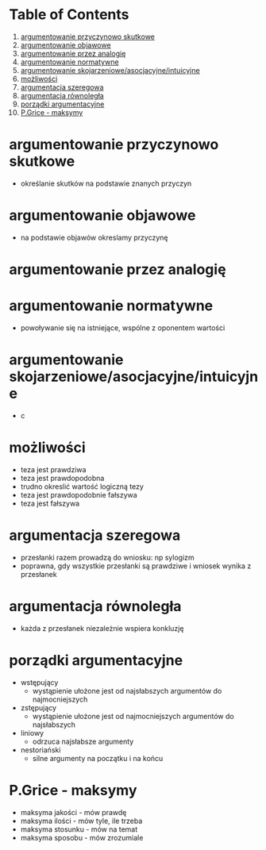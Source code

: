 
# Table of Contents

1.  [argumentowanie przyczynowo skutkowe](#orgfe67770)
2.  [argumentowanie objawowe](#orgff2d2d2)
3.  [argumentowanie przez analogię](#org98c601e)
4.  [argumentowanie normatywne](#orgae26329)
5.  [argumentowanie skojarzeniowe/asocjacyjne/intuicyjne](#orgb1464c4)
6.  [możliwości](#org4a677a7)
7.  [argumentacja szeregowa](#org1247482)
8.  [argumentacja równoległa](#org57eb49d)
9.  [porządki argumentacyjne](#orgedb8849)
10. [P.Grice - maksymy](#org7230d25)



<a id="orgfe67770"></a>

# argumentowanie przyczynowo skutkowe

-   określanie skutków na podstawie znanych przyczyn


<a id="orgff2d2d2"></a>

# argumentowanie objawowe

-   na podstawie objawów okreslamy przyczynę


<a id="org98c601e"></a>

# argumentowanie przez analogię


<a id="orgae26329"></a>

# argumentowanie normatywne

-   powoływanie się na istniejące, wspólne z oponentem wartości


<a id="orgb1464c4"></a>

# argumentowanie skojarzeniowe/asocjacyjne/intuicyjne

-   c


<a id="org4a677a7"></a>

# możliwości

-   teza jest prawdziwa
-   teza jest prawdopodobna
-   trudno okreslić wartość logiczną tezy
-   teza jest prawdopodobnie fałszywa
-   teza jest fałszywa


<a id="org1247482"></a>

# argumentacja szeregowa

-   przesłanki razem prowadzą do wniosku: np sylogizm
-   poprawna, gdy wszystkie przesłanki są prawdziwe i wniosek wynika z przesłanek


<a id="org57eb49d"></a>

# argumentacja równoległa

-   każda z przesłanek niezależnie wspiera konkluzję


<a id="orgedb8849"></a>

# porządki argumentacyjne

-   wstępujący
    -   wystąpienie ułożone jest od najsłabszych argumentów do najmocniejszych
-   zstępujący
    -   wystąpienie ułożone jest od najmocniejszych argumentów do najsłabszych
-   liniowy
    -   odrzuca najsłabsze argumenty
-   nestoriański
    -   silne argumenty na początku i na końcu


<a id="org7230d25"></a>

# P.Grice - maksymy

-   maksyma jakości - mów prawdę
-   maksyma ilości - mów tyle, ile trzeba
-   maksyma stosunku - mów na temat
-   maksyma sposobu - mów zrozumiale

